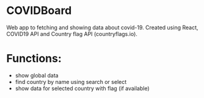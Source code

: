 # COVIDBoard
Web app to fetching and showing data about covid-19. Created using React,  COVID19 API and Country flag API (countryflags.io).

# Functions:
- show global data
- find country by name using search or select
- show data for selected country with flag (if available)
